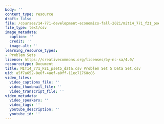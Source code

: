 ```yaml
---
body: ''
content_type: resource
draft: false
file: /courses/14-771-development-economics-fall-2021/mit14_771_f21_pset5_data.csv
file_type: text/csv
image_metadata:
  caption: ''
  credit: ''
  image-alt: ''
learning_resource_types:
- Problem Sets
license: https://creativecommons.org/licenses/by-nc-sa/4.0/
resourcetype: Document
title: MIT14_771_F21_pset5_data.csv Problem Set 5 Data Set.csv
uid: a5f7a652-8e6f-4aef-a0ff-11ec71768c86
video_files:
  video_captions_file: ''
  video_thumbnail_file: ''
  video_transcript_file: ''
video_metadata:
  video_speakers: ''
  video_tags: ''
  youtube_description: ''
  youtube_id: ''
---
```

